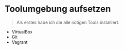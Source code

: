 # Toolumgebung aufsetzen 
> Als erstes habe ich die alle nötigen Tools installiert. 

- VirtualBox
- Git
- Vagrant
